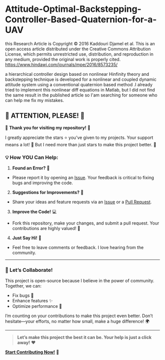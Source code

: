 # Attitude-Optimal-Backstepping-Controller-Based-Quaternion-for-a-UAV

this Research Article is Copyright © 2016 Kaddouri Djamel et al. 
This is an open access article distributed under the Creative Commons Attribution License, which permits unrestricted use, 
distribution, and reproduction in any medium, provided the original work is properly cited.
https://www.hindawi.com/journals/mpe/2016/8573235/

a hierarchical controller design based on nonlinear Hinfinity theory and backstepping technique is developed for a nonlinear and coupled 
dynamic attitude system using a conventional quaternion based method .I already tried to implement this nonlinear diff equations in Matlab,
but I did not find the same result in the published article so I'am searching for someone who can help me fix my mistakes.

## 🚨 **ATTENTION, PLEASE!** 🚨

🎉 **Thank you for visiting my repository!** 🎉

I greatly appreciate the stars ⭐ you’ve given to my projects. Your support means a lot! 🙏 But I need more than just stars to make this project better. 🚀

### 💡 **How YOU Can Help:**

1. **Found an Error?** 🐛
  
  - Please report it by opening an [Issue](https://github.com/your-repo-name/issues). Your feedback is critical to fixing bugs and improving the code.
2. **Suggestions for Improvements?** 🌟
  
  - Share your ideas and feature requests via an [Issue](https://github.com/your-repo-name/issues) or a [Pull Request](https://github.com/your-repo-name/pulls).
3. **Improve the Code!** 💻
  
  - Fork this repository, make your changes, and submit a pull request. Your contributions are highly valued! 💪
4. **Just Say Hi!** 👋
  
  - Feel free to leave comments or feedback. I love hearing from the community.

---

### 📢 **Let’s Collaborate!**

This project is open-source because I believe in the power of community. Together, we can:

- Fix bugs 🐞
- Enhance features ✨
- Optimize performance 🚀

I’m counting on your contributions to make this project even better. Don’t hesitate—your efforts, no matter how small, make a huge difference! 🌍

---

> **Let’s make this project the best it can be. Your help is just a click away!** ❤️

**[Start Contributing Now!](https://github.com/your-repo-name)** 🙌

